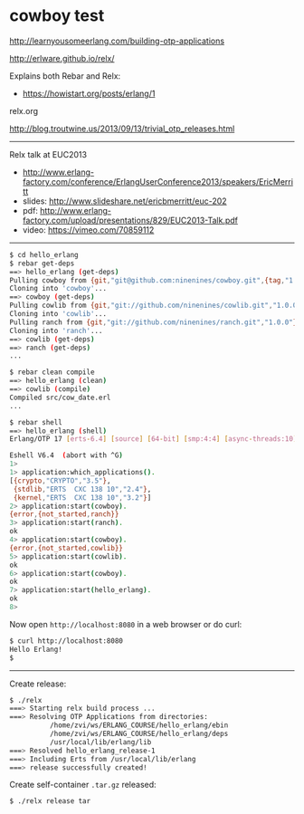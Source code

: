cowboy test
===========


http://learnyousomeerlang.com/building-otp-applications

http://erlware.github.io/relx/

Explains both Rebar and Relx:
- https://howistart.org/posts/erlang/1

relx.org

http://blog.troutwine.us/2013/09/13/trivial_otp_releases.html

--------------------------------------------------------------------------------

Relx talk at EUC2013
- http://www.erlang-factory.com/conference/ErlangUserConference2013/speakers/EricMerritt
- slides: http://www.slideshare.net/ericbmerritt/euc-202
- pdf:    http://www.erlang-factory.com/upload/presentations/829/EUC2013-Talk.pdf
- video:  https://vimeo.com/70859112

--------------------------------------------------------------------------------


``` bash
$ cd hello_erlang
$ rebar get-deps
==> hello_erlang (get-deps)
Pulling cowboy from {git,"git@github.com:ninenines/cowboy.git",{tag,"1.0.1"}}
Cloning into 'cowboy'...
==> cowboy (get-deps)
Pulling cowlib from {git,"git://github.com/ninenines/cowlib.git","1.0.0"}
Cloning into 'cowlib'...
Pulling ranch from {git,"git://github.com/ninenines/ranch.git","1.0.0"}
Cloning into 'ranch'...
==> cowlib (get-deps)
==> ranch (get-deps)
...

$ rebar clean compile
==> hello_erlang (clean)
==> cowlib (compile)
Compiled src/cow_date.erl
...

$ rebar shell
==> hello_erlang (shell)
Erlang/OTP 17 [erts-6.4] [source] [64-bit] [smp:4:4] [async-threads:10] [hipe] [kernel-poll:false]

Eshell V6.4  (abort with ^G)
1> 
1> application:which_applications().
[{crypto,"CRYPTO","3.5"},
 {stdlib,"ERTS  CXC 138 10","2.4"},
 {kernel,"ERTS  CXC 138 10","3.2"}]
2> application:start(cowboy).
{error,{not_started,ranch}}
3> application:start(ranch). 
ok
4> application:start(cowboy).
{error,{not_started,cowlib}}
5> application:start(cowlib).
ok
6> application:start(cowboy).
ok
7> application:start(hello_erlang).
ok
8> 
```

Now open `http://localhost:8080` in a web browser or do curl:

``` bash
$ curl http://localhost:8080
Hello Erlang!
$
```

------------------------------------------------------------------------------------------


Create release:


``` bash
$ ./relx
===> Starting relx build process ...
===> Resolving OTP Applications from directories:
          /home/zvi/ws/ERLANG_COURSE/hello_erlang/ebin
          /home/zvi/ws/ERLANG_COURSE/hello_erlang/deps
          /usr/local/lib/erlang/lib
===> Resolved hello_erlang_release-1
===> Including Erts from /usr/local/lib/erlang
===> release successfully created!
```

Create self-container `.tar.gz` released:

``` bash
$ ./relx release tar
```

